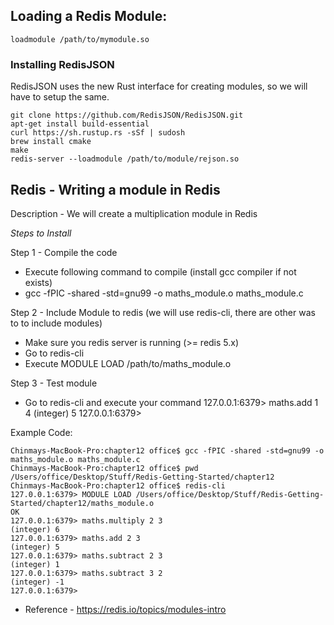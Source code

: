 ## Loading a Redis Module:
```
loadmodule /path/to/mymodule.so
```

### Installing RedisJSON
RedisJSON uses the new Rust interface for creating modules, so we will have to setup the same.
```
git clone https://github.com/RedisJSON/RedisJSON.git
apt-get install build-essential
curl https://sh.rustup.rs -sSf | sudosh 
brew install cmake
make
redis-server --loadmodule /path/to/module/rejson.so
```


## Redis - Writing a module in Redis

Description - We will create a multiplication module in Redis

*Steps to Install*

Step 1 - Compile the code
- Execute following command to compile (install gcc compiler if not exists)
- gcc -fPIC -shared -std=gnu99 -o maths_module.o maths_module.c

Step 2 - Include Module to redis (we will use redis-cli, there are other was to to include modules)
- Make sure you redis server is running (>= redis 5.x)
- Go to redis-cli
- Execute MODULE LOAD /path/to/maths_module.o

Step 3 - Test module
- Go to redis-cli and execute your command
127.0.0.1:6379> maths.add 1 4
(integer) 5
127.0.0.1:6379> 

Example Code:
```
Chinmays-MacBook-Pro:chapter12 office$ gcc -fPIC -shared -std=gnu99 -o maths_module.o maths_module.c
Chinmays-MacBook-Pro:chapter12 office$ pwd
/Users/office/Desktop/Stuff/Redis-Getting-Started/chapter12
Chinmays-MacBook-Pro:chapter12 office$ redis-cli
127.0.0.1:6379> MODULE LOAD /Users/office/Desktop/Stuff/Redis-Getting-Started/chapter12/maths_module.o
OK
127.0.0.1:6379> maths.multiply 2 3
(integer) 6
127.0.0.1:6379> maths.add 2 3
(integer) 5
127.0.0.1:6379> maths.subtract 2 3
(integer) 1
127.0.0.1:6379> maths.subtract 3 2
(integer) -1
127.0.0.1:6379> 
```


* Reference - https://redis.io/topics/modules-intro
